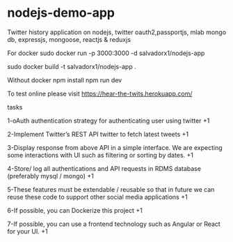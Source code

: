 # nodejs-demo-app
Twitter history application on nodejs, twitter oauth2,passportjs, mlab mongo db, expressjs, mongoose, reactjs & reduxjs

For docker
sudo docker run -p 3000:3000 -d salvadorx1/nodejs-app

sudo docker build -t salvadorx1/nodejs-app .

Without docker
npm install
npm run dev

To test online please visit
https://hear-the-twits.herokuapp.com/


tasks

1-oAuth authentication strategy for authenticating user using twitter +1

2-Implement Twitter’s REST API twitter to fetch latest tweets +1

3-Display response from above API in a simple interface. We are expecting some interactions with UI such as filtering or sorting by dates. +1

4-Store/ log all authentications and API requests in RDMS database (preferably mysql / mongo) +1

5-These features must be extendable / reusable so that in future we can reuse these code to support other social media applications +1

6-If possible, you can Dockerize this project +1

7-If possible, you can use a frontend technology such as Angular or React for your UI. +1

